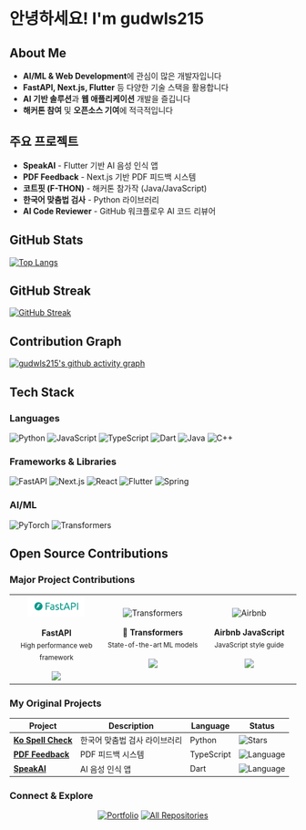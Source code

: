 # 안녕하세요! I'm gudwls215

##  About Me
-  **AI/ML & Web Development**에 관심이 많은 개발자입니다
-  **FastAPI, Next.js, Flutter** 등 다양한 기술 스택을 활용합니다
-  **AI 기반 솔루션**과 **웹 애플리케이션** 개발을 즐깁니다
-  **해커톤 참여** 및 **오픈소스 기여**에 적극적입니다

##  주요 프로젝트
-  **SpeakAI** - Flutter 기반 AI 음성 인식 앱
-  **PDF Feedback** - Next.js 기반 PDF 피드백 시스템  
-  **코트핏 (F-THON)** - 해커톤 참가작 (Java/JavaScript)
-  **한국어 맞춤법 검사** - Python 라이브러리
-  **AI Code Reviewer** - GitHub 워크플로우 AI 코드 리뷰어



## GitHub Stats


[![Top Langs](https://github-readme-stats.vercel.app/api/top-langs/?username=gudwls215&layout=compact&theme=radical)](https://github.com/anuraghazra/github-readme-stats)

##  GitHub Streak

[![GitHub Streak](https://streak-stats.demolab.com/?user=gudwls215&theme=radical)](https://git.io/streak-stats)

##  Contribution Graph

[![gudwls215's github activity graph](https://github-readme-activity-graph.vercel.app/graph?username=gudwls215&theme=react-dark)](https://github.com/ashutosh00710/github-readme-activity-graph)

## Tech Stack

### Languages
![Python](https://img.shields.io/badge/Python-3776AB?style=for-the-badge&logo=python&logoColor=white)
![JavaScript](https://img.shields.io/badge/JavaScript-F7DF1E?style=for-the-badge&logo=javascript&logoColor=black)
![TypeScript](https://img.shields.io/badge/TypeScript-007ACC?style=for-the-badge&logo=typescript&logoColor=white)
![Dart](https://img.shields.io/badge/Dart-0175C2?style=for-the-badge&logo=dart&logoColor=white)
![Java](https://img.shields.io/badge/Java-ED8B00?style=for-the-badge&logo=openjdk&logoColor=white)
![C++](https://img.shields.io/badge/C%2B%2B-00599C?style=for-the-badge&logo=c%2B%2B&logoColor=white)

### Frameworks & Libraries
![FastAPI](https://img.shields.io/badge/FastAPI-005571?style=for-the-badge&logo=fastapi)
![Next.js](https://img.shields.io/badge/Next.js-000000?style=for-the-badge&logo=next.js&logoColor=white)
![React](https://img.shields.io/badge/React-20232A?style=for-the-badge&logo=react&logoColor=61DAFB)
![Flutter](https://img.shields.io/badge/Flutter-02569B?style=for-the-badge&logo=flutter&logoColor=white)
![Spring](https://img.shields.io/badge/Spring-6DB33F?style=for-the-badge&logo=spring&logoColor=white)

### AI/ML
![PyTorch](https://img.shields.io/badge/PyTorch-EE4C2C?style=for-the-badge&logo=pytorch&logoColor=white)
![Transformers](https://img.shields.io/badge/🤗%20Transformers-FFD21E?style=for-the-badge)


##  Open Source Contributions

### Major Project Contributions
<table align="center" style="border: none;">
<tr>
<td align="center" width="200px">
  <div>
    <img src="https://raw.githubusercontent.com/fastapi/fastapi/master/docs/en/docs/img/logo-margin/logo-teal.png" width="100px" alt="FastAPI"/>
    <br><br>
    <strong>FastAPI</strong>
    <br>
    <sub>High performance web framework</sub>
    <br><br>
    <a href="https://github.com/gudwls215/fastapi">
      <img src="https://img.shields.io/badge/View%20Fork-006600?style=flat-square&logo=github" />
    </a>
  </div>
</td>
<td align="center" width="200px">
  <div>
    <img src="https://huggingface.co/datasets/huggingface/brand-assets/resolve/main/hf-logo-with-title.png" width="100px" alt="Transformers"/>
    <br><br>
    <strong>🤗 Transformers</strong>
    <br>
    <sub>State-of-the-art ML models</sub>
    <br><br>
    <a href="https://github.com/gudwls215/transformers">
      <img src="https://img.shields.io/badge/View%20Fork-FF6B35?style=flat-square&logo=github" />
    </a>
  </div>
</td>
<td align="center" width="200px">
  <div>
    <img src="https://seeklogo.com/images/A/airbnb-logo-1D03C48906-seeklogo.com.png" width="80px" alt="Airbnb"/>
    <br><br>
    <strong>Airbnb JavaScript</strong>
    <br>
    <sub>JavaScript style guide</sub>
    <br><br>
    <a href="https://github.com/gudwls215/airbnb">
      <img src="https://img.shields.io/badge/View%20Fork-FF5A5F?style=flat-square&logo=github" />
    </a>
  </div>
</td>
</tr>
</table>

### My Original Projects
<div align="center">

| Project | Description | Language | Status |
|---------|-------------|----------|--------|
| [**Ko Spell Check**](https://github.com/gudwls215/ko-spell-check) | 한국어 맞춤법 검사 라이브러리 | Python | ![Stars](https://img.shields.io/github/stars/gudwls215/ko-spell-check?style=flat-square&color=yellow) |
| [**PDF Feedback**](https://github.com/gudwls215/pdf-feedback-nextjs) | PDF 피드백 시스템 | TypeScript | ![Language](https://img.shields.io/github/languages/top/gudwls215/pdf-feedback-nextjs?style=flat-square&color=blue) |
| [**SpeakAI**](https://github.com/gudwls215/speakai) | AI 음성 인식 앱 | Dart | ![Language](https://img.shields.io/github/languages/top/gudwls215/speakai?style=flat-square&color=green) |

</div>

### Connect & Explore
<div align="center">

[![Portfolio](https://img.shields.io/badge/Portfolio-Visit-4285F4?style=for-the-badge&logo=google-chrome&logoColor=white)](https://gudwls215.github.io)
[![All Repositories](https://img.shields.io/badge/All%20Repositories-View-181717?style=for-the-badge&logo=github)](https://github.com/gudwls215?tab=repositories)

</div>

